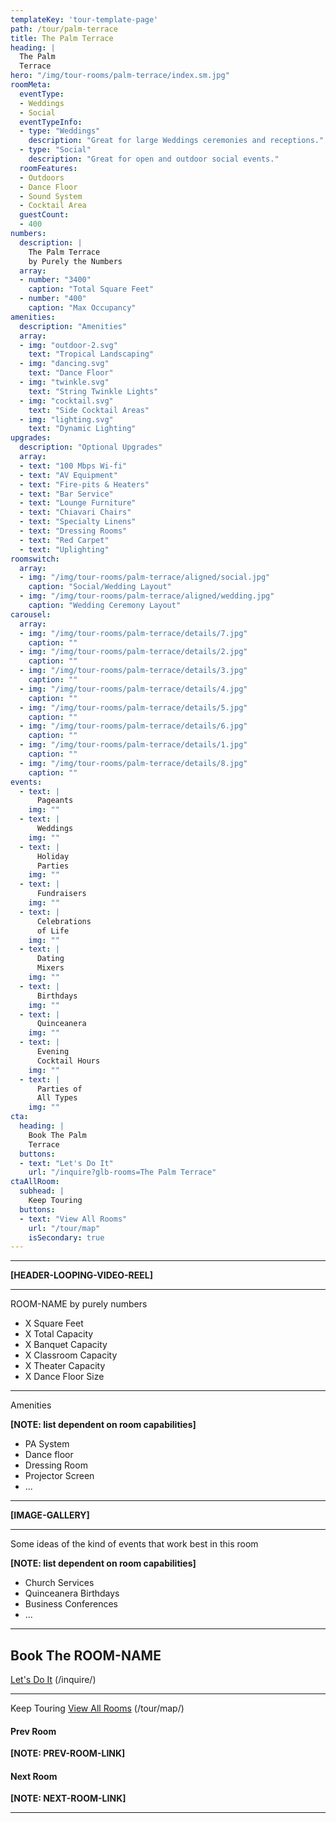 ```yaml
---
templateKey: 'tour-template-page'
path: /tour/palm-terrace
title: The Palm Terrace
heading: |
  The Palm
  Terrace
hero: "/img/tour-rooms/palm-terrace/index.sm.jpg"
roomMeta:
  eventType:
  - Weddings
  - Social
  eventTypeInfo:
  - type: "Weddings"
    description: "Great for large Weddings ceremonies and receptions."
  - type: "Social"
    description: "Great for open and outdoor social events."
  roomFeatures:
  - Outdoors
  - Dance Floor
  - Sound System
  - Cocktail Area
  guestCount:
  - 400
numbers:
  description: |
    The Palm Terrace
    by Purely the Numbers
  array:
  - number: "3400"
    caption: "Total Square Feet"
  - number: "400"
    caption: "Max Occupancy"
amenities:
  description: "Amenities"
  array:
  - img: "outdoor-2.svg"
    text: "Tropical Landscaping"
  - img: "dancing.svg"
    text: "Dance Floor"
  - img: "twinkle.svg"
    text: "String Twinkle Lights"
  - img: "cocktail.svg"
    text: "Side Cocktail Areas"
  - img: "lighting.svg"
    text: "Dynamic Lighting"
upgrades:
  description: "Optional Upgrades"
  array:
  - text: "100 Mbps Wi-fi"
  - text: "AV Equipment"
  - text: "Fire-pits & Heaters"
  - text: "Bar Service"
  - text: "Lounge Furniture"
  - text: "Chiavari Chairs"
  - text: "Specialty Linens"
  - text: "Dressing Rooms"
  - text: "Red Carpet"
  - text: "Uplighting"
roomswitch:
  array:
  - img: "/img/tour-rooms/palm-terrace/aligned/social.jpg"
    caption: "Social/Wedding Layout"
  - img: "/img/tour-rooms/palm-terrace/aligned/wedding.jpg"
    caption: "Wedding Ceremony Layout"
carousel:
  array:
  - img: "/img/tour-rooms/palm-terrace/details/7.jpg"
    caption: ""
  - img: "/img/tour-rooms/palm-terrace/details/2.jpg"
    caption: ""
  - img: "/img/tour-rooms/palm-terrace/details/3.jpg"
    caption: ""
  - img: "/img/tour-rooms/palm-terrace/details/4.jpg"
    caption: ""
  - img: "/img/tour-rooms/palm-terrace/details/5.jpg"
    caption: ""
  - img: "/img/tour-rooms/palm-terrace/details/6.jpg"
    caption: ""
  - img: "/img/tour-rooms/palm-terrace/details/1.jpg"
    caption: ""
  - img: "/img/tour-rooms/palm-terrace/details/8.jpg"
    caption: ""
events:
  - text: |
      Pageants
    img: ""
  - text: |
      Weddings
    img: ""
  - text: |
      Holiday
      Parties
    img: ""
  - text: |
      Fundraisers
    img: ""
  - text: |
      Celebrations
      of Life
    img: ""
  - text: |
      Dating
      Mixers
    img: ""
  - text: |
      Birthdays
    img: ""
  - text: |
      Quinceanera
    img: ""
  - text: |
      Evening
      Cocktail Hours
    img: ""
  - text: |
      Parties of
      All Types
    img: ""
cta:
  heading: |
    Book The Palm
    Terrace
  buttons:
  - text: "Let's Do It"
    url: "/inquire?glb-rooms=The Palm Terrace"
ctaAllRoom:
  subhead: |
    Keep Touring
  buttons:
  - text: "View All Rooms"
    url: "/tour/map"
    isSecondary: true
---
```

---

**[HEADER-LOOPING-VIDEO-REEL]**

---

ROOM-NAME by purely numbers

- X Square Feet
- X Total Capacity
- X Banquet Capacity
- X Classroom Capacity
- X Theater Capacity
- X Dance Floor Size

---

Amenities

**[NOTE: list dependent on room capabilities]**
- PA System
- Dance floor
- Dressing Room
- Projector Screen
- ...

---

**[IMAGE-GALLERY]**

---

Some ideas of the kind of events that work best in this room

**[NOTE: list dependent on room capabilities]**
- Church Services
- Quinceanera Birthdays
- Business Conferences
- ...

---

## Book The ROOM-NAME
[Let's Do It](/inquire/) (/inquire/)

---

Keep Touring
[View All Rooms](/tour/map/) (/tour/map/)

#### Prev Room
**[NOTE: PREV-ROOM-LINK]**

#### Next Room
**[NOTE: NEXT-ROOM-LINK]**

---
